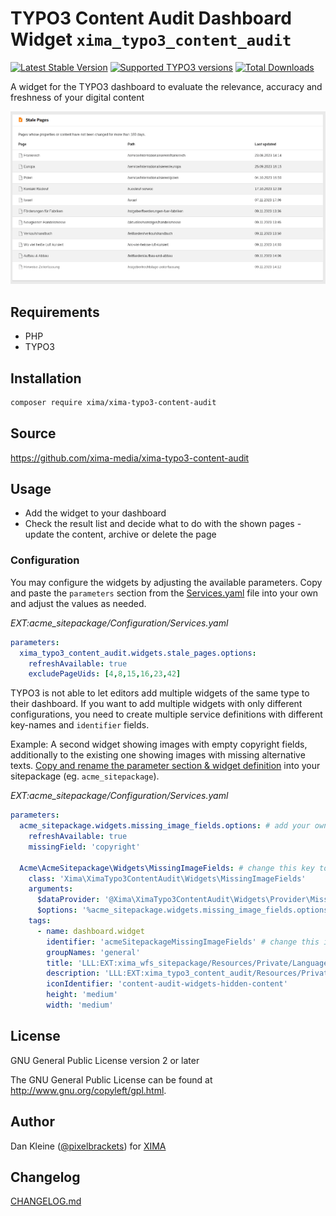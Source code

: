 # TYPO3 Content Audit Dashboard Widget `xima_typo3_content_audit`

[![Latest Stable Version](https://typo3-badges.dev/badge/xima_typo3_content_audit/version/shields.svg)](https://packagist.org/packages/xima/xima-typo3-content-audit)
[![Supported TYPO3 versions](https://badgen.net/badge/TYPO3/11%20&%2012%20&%2013/orange)](https://extensions.typo3.org/extension/xima_typo3_content_audit)
[![Total Downloads](https://typo3-badges.dev/badge/xima_typo3_content_audit/downloads/shields.svg)](https://extensions.typo3.org/extension/xima_typo3_content_audit)

A widget for the TYPO3 dashboard to evaluate the relevance, accuracy and freshness of your digital content

![Screenshot](./Documentation/screenshot.png)

## Requirements

- PHP
- TYPO3

## Installation

``` bash
composer require xima/xima-typo3-content-audit
```

## Source

https://github.com/xima-media/xima-typo3-content-audit

## Usage

- Add the widget to your dashboard
- Check the result list and decide what to do with the shown pages - update the content,
  archive or delete the page

### Configuration

You may configure the widgets by adjusting the available parameters.
Copy and paste the `parameters` section from the
[Services.yaml](./Configuration/Services.yaml) file into your own
and adjust the values as needed.

_EXT:acme_sitepackage/Configuration/Services.yaml_
```yaml
parameters:
  xima_typo3_content_audit.widgets.stale_pages.options:
    refreshAvailable: true
    excludePageUids: [4,8,15,16,23,42]
```

TYPO3 is not able to let editors add multiple widgets of the same type
to their dashboard.
If you want to add multiple widgets with only different configurations,
you need to create multiple service definitions with different
key-names and `identifier` fields.

Example: A second widget showing images with empty copyright fields,
additionally to the existing one showing images with missing alternative texts.
[Copy and rename the parameter section & widget definition](./Configuration/Services.yaml)
into your sitepackage (eg. `acme_sitepackage`).

_EXT:acme_sitepackage/Configuration/Services.yaml_
```yaml
parameters:
  acme_sitepackage.widgets.missing_image_fields.options: # add your own parameter key, see below
    refreshAvailable: true
    missingField: 'copyright'

  Acme\AcmeSitepackage\Widgets\MissingImageFields: # change this key to avoid conflicts
    class: 'Xima\XimaTypo3ContentAudit\Widgets\MissingImageFields'
    arguments:
      $dataProvider: '@Xima\XimaTypo3ContentAudit\Widgets\Provider\MissingImageFieldsDataProvider'
      $options: '%acme_sitepackage.widgets.missing_image_fields.options%' # use your own parameter here
    tags:
      - name: dashboard.widget
        identifier: 'acmeSitepackageMissingImageFields' # change this identifier to avoid conflicts
        groupNames: 'general'
        title: 'LLL:EXT:xima_wfs_sitepackage/Resources/Private/Language/locallang.xlf:widgets.missing_image_fields.title' # use your own language label here
        description: 'LLL:EXT:xima_typo3_content_audit/Resources/Private/Language/locallang.xlf:widgets.missing_image_fields.description'
        iconIdentifier: 'content-audit-widgets-hidden-content'
        height: 'medium'
        width: 'medium'
```

## License

GNU General Public License version 2 or later

The GNU General Public License can be found at http://www.gnu.org/copyleft/gpl.html.

## Author

Dan Kleine ([@pixelbrackets](https://github.com/pixelbrackets)) for [XIMA](https://www.webit.de/)

## Changelog

[CHANGELOG.md](CHANGELOG.md)

